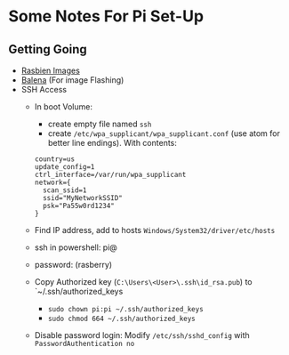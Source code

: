 # Some Notes For Pi Set-Up

## Getting Going
 * [Rasbien Images](https://www.raspberrypi.com/software/operating-systems/)
 * [Balena](https://www.balena.io/etcher/) (For image Flashing)
 * SSH Access
   * In boot Volume:
     * create empty file named `ssh`
     * create `/etc/wpa_supplicant/wpa_supplicant.conf` (use atom for better line endings). With contents:
     
      ```
      country=us
      update_config=1
      ctrl_interface=/var/run/wpa_supplicant
      network={
        scan_ssid=1
        ssid="MyNetworkSSID"
        psk="Pa55w0rd1234"
      }
      ```
    * Find IP address, add <newHost> to hosts `Windows/System32/driver/etc/hosts`
    * ssh in powershell: pi@<newHost> 
    * password: (rasberry)
    * Copy Authorized key (`C:\Users\<User>\.ssh\id_rsa.pub`) to `~/.ssh/authorized_keys
      * `sudo chown pi:pi ~/.ssh/authorized_keys`
      * `sudo chmod 664 ~/.ssh/authorized_keys`
    * Disable password login: Modify `/etc/ssh/sshd_config` with `PasswordAuthentication no`
     
